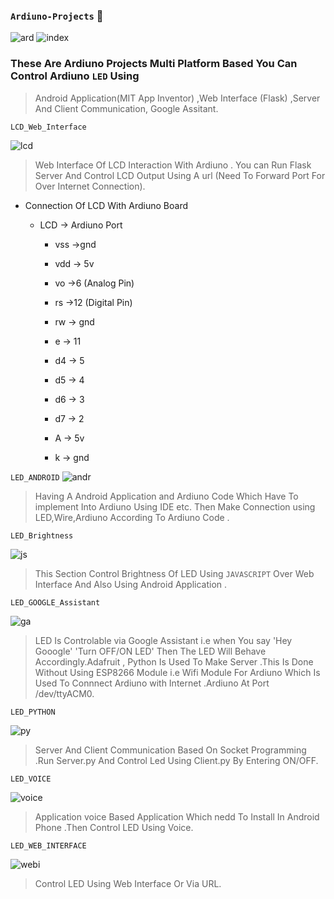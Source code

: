 ###  `Ardiuno-Projects` :100: 
![ard](https://user-images.githubusercontent.com/45923721/86225759-abad5100-bb58-11ea-8abe-374eee0d99b6.jpg)             ![index](https://user-images.githubusercontent.com/45923721/86225867-d26b8780-bb58-11ea-98e4-91ea8ae2284b.png)



### These Are Ardiuno Projects Multi Platform Based You Can Control Ardiuno  `LED` Using 

> Android  Application(MIT App Inventor) ,Web Interface (Flask) ,Server And Client Communication, Google Assitant.

`LCD_Web_Interface`

![lcd](https://user-images.githubusercontent.com/45923721/86230464-1792b800-bb5f-11ea-9b9e-89d5fcd3f710.png)

> Web Interface Of LCD Interaction With Ardiuno . You can Run Flask Server And Control LCD Output Using A url (Need To Forward Port For Over Internet Connection).
   

-  Connection Of LCD With Ardiuno Board 
     
       

      - LCD -> Ardiuno Port  

       

          - vss ->gnd

          - vdd -> 5v

          - vo ->6 (Analog Pin)

          - rs ->12 (Digital Pin) 

          - rw -> gnd

          - e -> 11

          - d4 -> 5

         - d5 -> 4

         - d6 -> 3

         - d7 -> 2

         - A -> 5v

        - k -> gnd
 


`LED_ANDROID` 
![andr](https://user-images.githubusercontent.com/45923721/86229571-ec5b9900-bb5d-11ea-8ad4-8733a2f03191.png)

> Having A Android Application   and Ardiuno Code Which Have To implement Into Ardiuno Using IDE etc. Then Make Connection using LED,Wire,Ardiuno According To Ardiuno Code .
   

`LED_Brightness`

![js](https://user-images.githubusercontent.com/45923721/86230028-891e3680-bb5e-11ea-9d03-d391e865f086.jpeg)

> This Section Control Brightness Of LED Using `JAVASCRIPT` Over Web Interface And Also Using Android Application .

`LED_GOOGLE_Assistant`

![ga](https://user-images.githubusercontent.com/45923721/86229856-4e1c0300-bb5e-11ea-8b54-6147edccfdc5.png)

> LED Is Controlable via Google Assistant i.e when You say 'Hey Gooogle'  'Turn OFF/ON LED' Then The LED Will Behave Accordingly.Adafruit , Python   Is Used To Make Server .This Is Done Without Using ESP8266 Module i.e Wifi Module For Ardiuno Which Is Used To Connnect Ardiuno with Internet .Ardiuno At Port /dev/ttyACM0.

`LED_PYTHON`
 
![py](https://user-images.githubusercontent.com/45923721/86230046-8e7b8100-bb5e-11ea-987f-e811376565b0.jpeg)


> Server And Client Communication Based On Socket Programming .Run Server.py And Control Led Using Client.py By Entering ON/OFF.

 
`LED_VOICE`

![voice](https://user-images.githubusercontent.com/45923721/86230472-195c7b80-bb5f-11ea-8ab8-a82cd09c4f6d.png)

> Application voice Based Application Which nedd To Install In Android Phone .Then Control LED Using Voice.

`LED_WEB_INTERFACE`

![webi](https://user-images.githubusercontent.com/45923721/86230476-1a8da880-bb5f-11ea-93f8-c5fabefe9d81.png)

> Control LED Using Web Interface Or Via URL.


